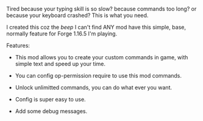 Tired because your typing skill is so slow? because commands too long? or because your keyboard crashed? This is what you need.


I created this coz the *beep* I can't find ANY mod have this simple, base, normally feature for Forge 1.16.5 I'm playing.


Features:

- This mod allows you to create your custom commands in game, with simple text and speed up your time.

- You can config op-permission require to use this mod commands. 

- Unlock unlimitted commands, you can do what ever you want.

- Config is super easy to use.

- Add some debug messages.
